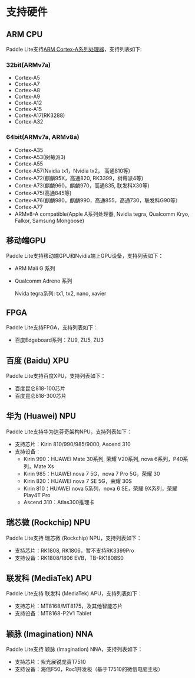 
# 支持硬件


## ARM CPU
Paddle Lite支持[ARM Cortex-A系列处理器](https://en.wikipedia.org/wiki/ARM_Cortex-A)，支持列表如下:
### 32bit(ARMv7a)
- Cortex-A5
- Cortex-A7
- Cortex-A8
- Cortex-A9
- Cortex-A12
- Cortex-A15
- Cortex-A17(RK3288)
- Cortex-A32
### 64bit(ARMv7a, ARMv8a)
- Cortex-A35
- Cortex-A53(树莓派3)
- Cortex-A55
- Cortex-A57(Nvidia tx1，Nvidia tx2， 高通810等)
- Cortex-A72(麒麟95X，高通820, RK3399，树莓派4等)
- Cortex-A73(麒麟960，麒麟970，高通835, 联发科X30等)
- Cortex-A75(高通845等)
- Cortex-A76(麒麟980，麒麟990，高通855，高通730，联发科G90等）
- Cortex-A77
- ARMv8-A compatible(Apple A系列处理器, Nvidia tegra, Qualcomm Kryo, Falkor, Samsung Mongoose)

## 移动端GPU
Paddle Lite支持移动端GPU和Nvidia端上GPU设备，支持列表如下：
- ARM Mali G 系列
- Qualcomm Adreno 系列
  
  Nvida tegra系列: tx1, tx2, nano, xavier

## FPGA
Paddle Lite支持FPGA，支持列表如下：
- 百度Edgeboard系列：ZU9, ZU5, ZU3

## 百度 (Baidu) XPU
Paddle Lite支持百度XPU，支持列表如下：
- 百度昆仑818-100芯片
- 百度昆仑818-300芯片

## 华为 (Huawei) NPU
Paddle Lite支持华为达芬奇架构NPU，支持列表如下：
- 支持芯片：Kirin 810/990/985/9000, Ascend 310
- 支持设备：
  * Kirin 990：HUAWEI Mate 30系列, 荣耀 V20系列, nova 6系列，P40系列，Mate Xs
  * Kirin 985：HUAWEI nova 7 5G，nova 7 Pro 5G，荣耀 30
  * Kirin 820：HUAWEI nova 7 SE 5G，荣耀 30S
  * Kirin 810：HUAWEI nova 5系列，nova 6 SE，荣耀 9X系列，荣耀 Play4T Pro
  * Ascend 310：Atlas300推理卡

## 瑞芯微 (Rockchip) NPU
Paddle Lite支持 瑞芯微 (Rockchip) NPU，支持列表如下：
- 支持芯片：RK1808, RK1806，暂不支持RK3399Pro
- 支持设备：RK1808/1806 EVB，TB-RK1808S0

## 联发科 (MediaTek) APU
Paddle Lite支持 联发科 (MediaTek) APU，支持列表如下：
- 支持芯片：MT8168/MT8175，及其他智能芯片
- 支持设备：MT8168-P2V1 Tablet

## 颖脉 (Imagination) NNA
Paddle Lite支持 颖脉 (Imagination) NNA，支持列表如下：
- 支持芯片：紫光展锐虎贲T7510
- 支持设备：海信F50，Roc1开发板（基于T7510的微信电脑主板）
